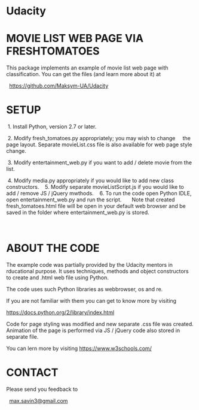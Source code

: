 # Udacity

MOVIE LIST WEB PAGE VIA FRESHTOMATOES
=================================

This package implements an example of movie list web page
with classification. You can get the files (and learn more about it) at

  https://github.com/Maksym-UA/Udacity

SETUP
=====

 1. Install Python, version 2.7 or later.

 2. Modify fresh_tomatoes.py appropriately; you may wish to change
    the page layout. Separate movieList.css file is also available
    for web page style change.

 3. Modify entertainment_web.py if you want to add / delete movie from the list.

 4. Modify media.py appropriately if you would like to add new class constructors.
 
 5. Modify separate movieListScript.js if you would like to add / remove JS / jQuery mwthods.
 
 6. To run the code open Python IDLE, open entertainment_web.py and run the script.
 
    Note that created fresh_tomatoes.html file will be open in your default web browser and
    be saved in the folder where entertainment_web.py is stored.

 

ABOUT THE CODE
==============

The example code was partially provided by the Udacity mentors in
rducational purpose. It uses techniques, methods and object constructors
to create and .html web file using Python.

The code uses such Python libraries as webbrowser, os and re.

If you are not familiar with them you can get to know more by visiting

https://docs.python.org/2/library/index.html

Code for page styling was modified and new separate .css file was created.
Animation of the page is performed via JS / jQuery code also stored in separate file.

You can lern more by visiting https://www.w3schools.com/

CONTACT
=======

Please send you feedback to

  max.savin3@gmail.com
